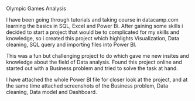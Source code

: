 Olympic Games Analysis

I have been going through tutorials and taking course in datacamp.com learning the basics in SQL, Excel and Power Bi. After gaining some skills i decided to start a project that would be to complicated for my skills and knowledge, so i created this project which highlights Visualization, Data cleaning, SQL query and importing files into Power BI.

This was a fun but challenging project to do which gave me new insites and knowledge about the field of Data analysis.
Found this project online and started out with a Business problem and tried to solve the task at hand.

I have attached the whole Power BI file for closer look at the project, and at the same time attached screenshots of the Business problem, Data cleaning, Data model and Dashboard.
